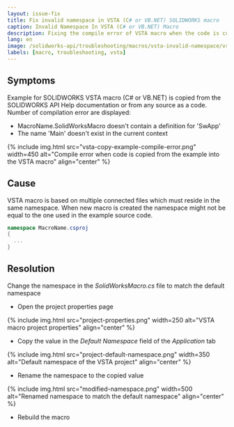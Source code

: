 ```yaml
---
layout: issue-fix
title: Fix invalid namespace in VSTA (C# or VB.NET) SOLIDWORKS macro
caption: Invalid Namespace In VSTA (C# or VB.NET) Macro
description: Fixing the compile error of VSTA macro when the code is copied from the example
lang: en
image: /solidworks-api/troubleshooting/macros/vsta-invalid-namespace/vsta-copy-example-compile-error.png
labels: [macro, troubleshooting, vsta]
---
```

## Symptoms

Example for SOLIDWORKS VSTA macro (C# or VB.NET) is copied from the SOLIDWORKS API Help documentation or from any source as a code. Number of compilation error are displayed:

* MacroName.SolidWorksMacro doesn't contain a definition for 'SwApp'
* The name 'Main' doesn't exist in the current context

{% include img.html src="vsta-copy-example-compile-error.png" width=450 alt="Compile error when code is copied from the example into the VSTA macro" align="center" %}

## Cause

VSTA macro is based on multiple connected files which must reside in the same namespace. When new macro is created the namespace might not be equal to the one 
used in the example source code.

~~~ cs
namespace MacroName.csproj
{
  ...
}
~~~

## Resolution

Change the namespace in the *SolidWorksMacro.cs* file to match the default namespace

* Open the project properties page

{% include img.html src="project-properties.png" width=250 alt="VSTA macro project properties" align="center" %}

* Copy the value in the *Default Namespace* field of the *Application* tab

{% include img.html src="project-default-namespace.png" width=350 alt="Default namespace of the VSTA project" align="center" %}

* Rename the namespace to the copied value

{% include img.html src="modified-namespace.png" width=500 alt="Renamed namespace to match the default namespace" align="center" %}

* Rebuild the macro
